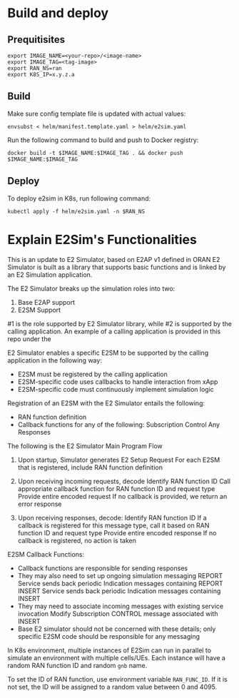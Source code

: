 # Build and deploy
## Prequitisites

```
export IMAGE_NAME=<your-repo>/<image-name>
export IMAGE_TAG=<tag-image>
export RAN_NS=ran
export K8S_IP=x.y.z.a
```

## Build
Make sure config template file is updated with actual values:

```
envsubst < helm/manifest.template.yaml > helm/e2sim.yaml
```

Run the following command to build and push to Docker registry:

```
docker build -t $IMAGE_NAME:$IMAGE_TAG . && docker push $IMAGE_NAME:$IMAGE_TAG
```

## Deploy

To deploy e2sim in K8s, run following command:

```
kubectl apply -f helm/e2sim.yaml -n $RAN_NS
```

# Explain E2Sim's Functionalities
This is an update to E2 Simulator, based on E2AP v1 defined in ORAN
E2 Simulator is built as a library that supports basic functions and is
linked by an E2 Simulation application.

The E2 Simulator breaks up the simulation roles into two:
1. Base E2AP support
2. E2SM Support

#1 is the role supported by E2 Simulator library, while #2 is supported by the
calling application.  An example of a calling application is provided in this repo
under the

E2 Simulator enables a specific E2SM to be supported by the calling application in
the following way:

* E2SM must be registered by the calling application
* E2SM-specific code uses callbacks to handle interaction from xApp
* E2SM-specific code must continuously implement simulation logic

Registration of an E2SM with the E2 Simulator entails the following:
* RAN function definition
* Callback functions for any of the following:
  Subscription
  Control
  Any Responses

The following is the E2 Simulator Main Program Flow
1. Upon startup, Simulator generates E2 Setup Request
   For each E2SM that is registered, include RAN function definition

2. Upon receiving incoming requests, decode
   Identify RAN function ID
   Call appropriate callback function for RAN function ID and request type
   Provide entire encoded request
   If no callback is provided, we return an error response
3. Upon receiving responses, decode:
   Identify RAN function ID
   If a callback is registered for this message type, call it based on RAN function ID and request type
   Provide entire encoded response
   If no callback is registered, no action is taken

E2SM Callback Functions:

* Callback functions are responsible for sending responses
* They may also need to set up ongoing simulation messaging
  REPORT Service sends back periodic Indication messages containing REPORT
  INSERT Service sends back periodic Indication messages containing INSERT
* They may need to associate incoming messages with existing service invocation
  Modify Subscription
  CONTROL message associated with INSERT
* Base E2 simulator should not be concerned with these details; only specific E2SM code should be responsible for any messaging

In K8s environment, multiple instances of E2Sim can run in parallel to simulate an environment with multiple cells/UEs. Each instance will have a random RAN function ID and random `gnb` name.

To set the ID of RAN function, use environment variable `RAN_FUNC_ID`. If it is not set, the ID will be assigned to a random value between 0 and 4095.
